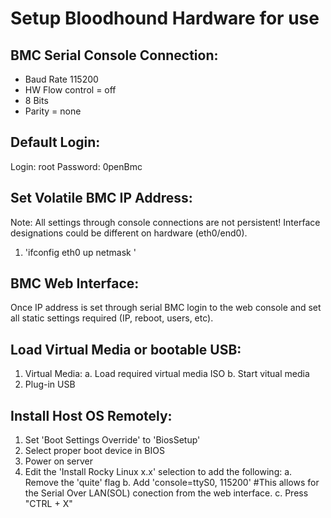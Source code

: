 # Setup Bloodhound Hardware for use

## BMC Serial Console Connection:
- Baud Rate 115200
- HW Flow control = off
- 8 Bits
- Parity = none


## Default Login:
Login: root
Password: 0penBmc


## Set Volatile BMC IP Address:
Note: All settings through console connections are not persistent!  Interface designations could be different on hardware (eth0/end0).
1. 'ifconfig eth0 up <ipaddress> netmask <subnet>'


## BMC Web Interface:
Once IP address is set through serial BMC login to the web console and set all static settings required (IP, reboot, users, etc).


## Load Virtual Media or bootable USB:
1. Virtual Media:
  a. Load required virtual media ISO
  b. Start vitual media
2. Plug-in USB


## Install Host OS Remotely:
1. Set 'Boot Settings Override' to 'BiosSetup'
2. Select proper boot device in BIOS
3. Power on server
4. Edit the 'Install Rocky Linux x.x' selection to add the following:
  a. Remove the 'quite' flag
  b. Add 'console=ttyS0, 115200' #This allows for the Serial Over LAN(SOL) conection from the web interface.
  c. Press "CTRL + X"


